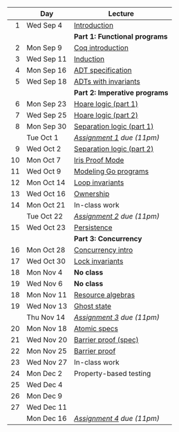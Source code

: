 <!-- markdownlint-disable MD041 -->

|  | Day | Lecture |
| --: | --- | --- |
| 1 | Wed Sep 4 | [Introduction](./notes/lec1.md) |
|  |  | **Part 1: Functional programs** |
| 2 | Mon Sep 9 | [Coq introduction](./notes/coq-intro.md) |
| 3 | Wed Sep 11 | [Induction](./notes/induction.md) |
| 4 | Mon Sep 16 | [ADT specification](./notes/adt_specs.md) |
| 5 | Wed Sep 18 | [ADTs with invariants](./notes/adt_invariants.md) |
|  |  | **Part 2: Imperative programs** |
| 6 | Mon Sep 23 | [Hoare logic (part 1)](./notes/hoare.md) |
| 7 | Wed Sep 25 | [Hoare logic (part 2)](./notes/hoare.md) |
| 8 | Mon Sep 30 | [Separation logic (part 1)](./notes/sep_logic.md) |
|  | Tue Oct 1 | _[Assignment 1](./assignments/assignment1.md) due (11pm)_ |
| 9 | Wed Oct 2 | [Separation logic (part 2)](./notes/sep_logic.md) |
| 10 | Mon Oct 7 | [Iris Proof Mode](./notes/ipm.md) |
| 11 | Wed Oct 9 | [Modeling Go programs](./notes/goose.md) |
| 12 | Mon Oct 14 | [Loop invariants](./notes/loop_invariants.md) |
| 13 | Wed Oct 16 | [Ownership](./notes/ownership.md) |
| 14 | Mon Oct 21 | In-class work |
|  | Tue Oct 22 | _[Assignment 2](./assignments/assignment2.md) due (11pm)_ |
| 15 | Wed Oct 23 | [Persistence](./notes/persistently.md) |
|  |  | **Part 3: Concurrency** |
| 16 | Mon Oct 28 | [Concurrency intro](./notes/concurrency.md) |
| 17 | Wed Oct 30 | [Lock invariants](./notes/invariants.md) |
| 18 | Mon Nov 4 | **No class** |
| 19 | Wed Nov 6 | **No class** |
| 18 | Mon Nov 11 | [Resource algebras](./notes/resource-algebra.md) |
| 19 | Wed Nov 13 | [Ghost state](./notes/ghost_state.md) |
|  | Thu Nov 14 | _[Assignment 3](./assignments/assignment3/) due (11pm)_ |
| 20 | Mon Nov 18 | [Atomic specs](./notes/atomic_specs.md) |
| 21 | Wed Nov 20 | [Barrier proof (spec)](./notes/barrier.md) |
| 22 | Mon Nov 25 | [Barrier proof](./notes/barrier.md) |
| 23 | Wed Nov 27 | In-class work |
| 24 | Mon Dec 2 | Property-based testing |
| 25 | Wed Dec 4 |  |
| 26 | Mon Dec 9 |  |
| 27 | Wed Dec 11 |  |
|  | Mon Dec 16 | _[Assignment 4](./assignments/sharded_hashmap.md) due (11pm)_ |
